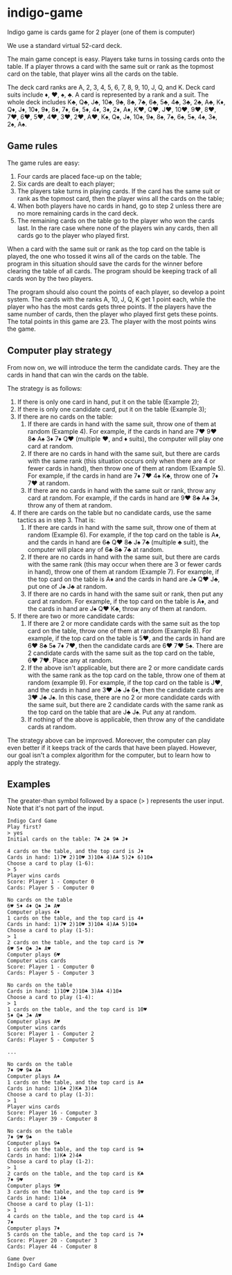 # indigo-game
Indigo game is cards game for 2 player (one of them is computer)

We use a standard virtual 52-card deck. 

The main game concept is easy. Players take turns in tossing cards onto the table. If a player throws a card with the same suit or rank as the topmost card on the table, that player wins all the cards on the table.

The deck card ranks are A, 2, 3, 4, 5, 6, 7, 8, 9, 10, J, Q, and K. Deck card suits include ♦, ♥, ♠, ♣. A card is represented by a rank and a suit. The whole deck includes K♣, Q♣, J♣, 10♣, 9♣, 8♣, 7♣, 6♣, 5♣, 4♣, 3♣, 2♣, A♣, K♦, Q♦, J♦, 10♦, 9♦, 8♦, 7♦, 6♦, 5♦, 4♦, 3♦, 2♦, A♦, K♥, Q♥, J♥, 10♥, 9♥, 8♥, 7♥, 6♥, 5♥, 4♥, 3♥, 2♥, A♥, K♠, Q♠, J♠, 10♠, 9♠, 8♠, 7♠, 6♠, 5♠, 4♠, 3♠, 2♠, A♠.

## Game rules
The game rules are easy:
1. Four cards are placed face-up on the table;
2. Six cards are dealt to each player;
3. The players take turns in playing cards. If the card has the same suit or rank as the topmost card, then the player wins all the cards on the table;
4. When both players have no cards in hand, go to step 2 unless there are no more remaining cards in the card deck.
5. The remaining cards on the table go to the player who won the cards last. In the rare case where none of the players win any cards, then all cards go to the player who played first.

When a card with the same suit or rank as the top card on the table is played, the one who tossed it wins all of the cards on the table. The program in this situation should save the cards for the winner before clearing the table of all cards. The program should be keeping track of all cards won by the two players.

The program should also count the points of each player, so develop a point system. The cards with the ranks A, 10, J, Q, K get 1 point each, while the player who has the most cards gets three points. If the players have the same number of cards, then the player who played first gets these points. The total points in this game are 23. The player with the most points wins the game.

## Computer play strategy
From now on, we will introduce the term the candidate cards. They are the cards in hand that can win the cards on the table.

The strategy is as follows:
1. If there is only one card in hand, put it on the table (Example 2);
2. If there is only one candidate card, put it on the table (Example 3);
3. If there are no cards on the table: 
   1. If there are cards in hand with the same suit, throw one of them at random (Example 4). For example, if the cards in hand are 7♥ 9♥ 8♣ A♠ 3♦ 7♦ Q♥ (multiple ♥, and ♦ suits), the computer will play one card at random. 
   2. If there are no cards in hand with the same suit, but there are cards with the same rank (this situation occurs only when there are 4 or fewer cards in hand), then throw one of them at random (Example 5). For example, if the cards in hand are 7♦ 7♥ 4♠ K♣, throw one of 7♦ 7♥ at random. 
   3. If there are no cards in hand with the same suit or rank, throw any card at random. For example, if the cards in hand are 9♥ 8♣ A♠ 3♦, throw any of them at random.
4. If there are cards on the table but no candidate cards, use the same tactics as in step 3. That is:
   1. If there are cards in hand with the same suit, throw one of them at random (Example 6). For example, if the top card on the table is A♦, and the cards in hand are 6♣ Q♥ 8♣ J♠ 7♣ (multiple ♣ suit), the computer will place any of 6♣ 8♣ 7♣ at random. 
   2. If there are no cards in hand with the same suit, but there are cards with the same rank (this may occur when there are 3 or fewer cards in hand), throw one of them at random (Example 7). For example, if the top card on the table is A♦ and the cards in hand are J♠ Q♥ J♣, put one of J♠ J♣ at random. 
   3. If there are no cards in hand with the same suit or rank, then put any card at random. For example, if the top card on the table is A♦, and the cards in hand are J♠ Q♥ K♣, throw any of them at random.
5. If there are two or more candidate cards:
   1. If there are 2 or more candidate cards with the same suit as the top card on the table, throw one of them at random (Example 8). For example, if the top card on the table is 5♥, and the cards in hand are 6♥ 8♣ 5♠ 7♦ 7♥, then the candidate cards are 6♥ 7♥ 5♠. There are 2 candidate cards with the same suit as the top card on the table, 6♥ 7♥. Place any at random. 
   2. If the above isn't applicable, but there are 2 or more candidate cards with the same rank as the top card on the table, throw one of them at random (example 9). For example, if the top card on the table is J♥, and the cards in hand are 3♥ J♣ J♠ 6♦, then the candidate cards are 3♥ J♣ J♠. In this case, there are no 2 or more candidate cards with the same suit, but there are 2 candidate cards with the same rank as the top card on the table that are J♣ J♠. Put any at random. 
   3. If nothing of the above is applicable, then throw any of the candidate cards at random.

The strategy above can be improved. Moreover, the computer can play even better if it keeps track of the cards that have been played. However, our goal isn't a complex algorithm for the computer, but to learn how to apply the strategy.

## Examples
The greater-than symbol followed by a space (> ) represents the user input. Note that it's not part of the input.
```
Indigo Card Game
Play first?
> yes
Initial cards on the table: 7♣ 2♣ 9♣ J♦

4 cards on the table, and the top card is J♦
Cards in hand: 1)7♥ 2)10♥ 3)10♣ 4)A♣ 5)2♦ 6)10♠ 
Choose a card to play (1-6):
> 5
Player wins cards
Score: Player 1 - Computer 0
Cards: Player 5 - Computer 0

No cards on the table
6♥ 5♦ 4♦ Q♠ J♠ A♥ 
Computer plays 4♦
1 cards on the table, and the top card is 4♦
Cards in hand: 1)7♥ 2)10♥ 3)10♣ 4)A♣ 5)10♠ 
Choose a card to play (1-5):
> 1
2 cards on the table, and the top card is 7♥
6♥ 5♦ Q♠ J♠ A♥ 
Computer plays 6♥
Computer wins cards
Score: Player 1 - Computer 0
Cards: Player 5 - Computer 3

No cards on the table
Cards in hand: 1)10♥ 2)10♣ 3)A♣ 4)10♠ 
Choose a card to play (1-4):
> 1
1 cards on the table, and the top card is 10♥
5♦ Q♠ J♠ A♥ 
Computer plays A♥
Computer wins cards
Score: Player 1 - Computer 2
Cards: Player 5 - Computer 5

...

No cards on the table
7♦ 9♥ 9♠ A♠ 
Computer plays A♠
1 cards on the table, and the top card is A♠
Cards in hand: 1)6♠ 2)K♣ 3)4♣ 
Choose a card to play (1-3):
> 1
Player wins cards
Score: Player 16 - Computer 3
Cards: Player 39 - Computer 8

No cards on the table
7♦ 9♥ 9♠ 
Computer plays 9♠
1 cards on the table, and the top card is 9♠
Cards in hand: 1)K♣ 2)4♣ 
Choose a card to play (1-2):
> 1
2 cards on the table, and the top card is K♣
7♦ 9♥ 
Computer plays 9♥
3 cards on the table, and the top card is 9♥
Cards in hand: 1)4♣ 
Choose a card to play (1-1):
> 1
4 cards on the table, and the top card is 4♣
7♦ 
Computer plays 7♦
5 cards on the table, and the top card is 7♦
Score: Player 20 - Computer 3
Cards: Player 44 - Computer 8

Game Over
Indigo Card Game

```